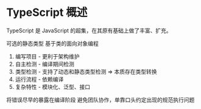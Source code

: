 # TypeScript 概述

TypeScript 是 JavaScript 的超集，在其原有基础上做了丰富、扩充。

可选的静态类型
基于类的面向对象编程

1. 编写项目 - 更利于架构维护
2. 自主检测 - 编译期间检测
3. 类型检测 - 支持了动态和静态类型检测 => 本质存在类型转换
4. 运行流程 - 依赖编译
5. 复杂特性 - 模块化、泛型、接口

将错误尽早的暴露在编译阶段
避免团队协作，单靠口头约定出现的规范执行问题 